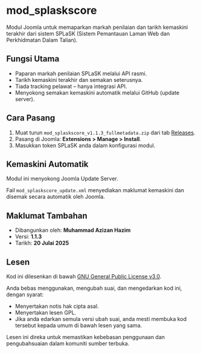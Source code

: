 
# mod_splaskscore

Modul Joomla untuk memaparkan markah penilaian dan tarikh kemaskini terakhir dari sistem SPLaSK (Sistem Pemantauan Laman Web dan Perkhidmatan Dalam Talian).

## Fungsi Utama

- Paparan markah penilaian SPLaSK melalui API rasmi.
- Tarikh kemaskini terakhir dan semakan seterusnya.
- Tiada tracking pelawat – hanya integrasi API.
- Menyokong semakan kemaskini automatik melalui GitHub (update server).

## Cara Pasang

1. Muat turun `mod_splaskscore_v1.1.3_fullmetadata.zip` dari tab [Releases](https://github.com/hazatmda/mod_splaskscore/releases).
2. Pasang di Joomla: **Extensions > Manage > Install**.
3. Masukkan token SPLaSK anda dalam konfigurasi modul.

## Kemaskini Automatik

Modul ini menyokong Joomla Update Server.

Fail `mod_splaskscore_update.xml` menyediakan maklumat kemaskini dan disemak secara automatik oleh Joomla.

## Maklumat Tambahan

- Dibangunkan oleh: **Muhammad Azizan Hazim**
- Versi: **1.1.3**
- Tarikh: **20 Julai 2025**



## Lesen

Kod ini dilesenkan di bawah [GNU General Public License v3.0](LICENSE_GPL_v3.txt).

Anda bebas menggunakan, mengubah suai, dan mengedarkan kod ini, dengan syarat:
- Menyertakan notis hak cipta asal.
- Menyertakan lesen GPL.
- Jika anda edarkan semula versi ubah suai, anda mesti membuka kod tersebut kepada umum di bawah lesen yang sama.

Lesen ini direka untuk memastikan kebebasan penggunaan dan pengubahsuaian dalam komuniti sumber terbuka.
